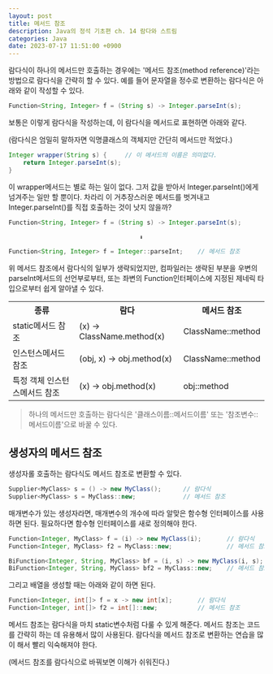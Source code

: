 ```yaml
---
layout: post
title: 메서드 참조
description: Java의 정석 기초편 ch. 14 람다와 스트림
categories: Java
date: 2023-07-17 11:51:00 +0900
---
```

람다식이 하나의 메서드만 호출하는 경우에는 '메서드 참조(method reference)'라는 방법으로 람다식을 간략히 할 수 있다. 예를 들어 문자열을 정수로 변환하는 람다식은 아래와 같이 작성할 수 있다.

```java
Function<String, Integer> f = (String s) -> Integer.parseInt(s);
```

보통은 이렇게 람다식을 작성하는데, 이 람다식을 메서드로 표현하면 아래와 같다.

(람다식은 엄밀히 말하자면 익명클래스의 객체지만 간단히 메서드만 적었다.)

```java
Integer wrapper(String s) {     // 이 메서드의 이름은 의미없다.
    return Integer.parseInt(s);
}
```

이 wrapper메서드는 별로 하는 일이 없다. 그저 값을 받아서 Integer.parseInt()에게 넘겨주는 일만 할 뿐이다. 차라리 이 거추장스러운 메서드를 벗겨내고 Integer.parseInt()를 직접 호출하는 것이 낫지 않을까?

```java
Function<String, Integer> f = (String s) -> Integer.parseInt(s);

                                    ⬇︎

Function<String, Integer> f = Integer::parseInt;    // 메서드 참조
```

위 메서드 참조에서 람다식의 일부가 생략되었지만, 컴파일러는 생략된 부분을 우변의 parseInt메서드의 선언부로부터, 또는 좌변의 Function인터페이스에 지정된 제네릭 타입으로부터 쉽게 알아낼 수 있다.

<table>
    <tr>
        <th>종류</th>
        <th>람다</th>
        <th>메서드 참조</th>
    </tr>
    <tr>
        <td>static메서드 참조</td>
        <td>(x) -> ClassName.method(x)</td>
        <td>ClassName::method</td>
    </tr>
    <tr>
        <td>인스턴스메서드 참조</td>
        <td>(obj, x) -> obj.method(x)</td>
        <td>ClassName::method</td>
    </tr>
    <tr>
        <td>특정 객체 인스턴스메서드 참조</td>
        <td>(x) -> obj.method(x)</td>
        <td>obj::method</td>
    </tr>
</table>

> 하나의 메서드만 호출하는 람다식은 '클래스이름::메서드이름' 또는 '참조변수::메서드이름'으로 바꿀 수 있다.


## 생성자의 메서드 참조

생성자롤 호출하는 람다식도 메서드 참조로 변환할 수 있다.

```java
Supplier<MyClass> s = () -> new MyClass();      // 람다식
Supplier<MyClass> s = MyClass::new;             // 메서드 참조
```

매개변수가 있는 생성자라면, 매개변수의 개수에 따라 알맞은 함수형 인터페이스를 사용하면 된다. 필요하다면 함수형 인터페이스를 새로 정의해야 한다.

```java
Function<Integer, MyClass> f = (i) -> new MyClass(i);       // 람다식
Function<Integer, MyClass> f2 = MyClass::new;               // 메서드 참조

BiFunction<Integer, String, MyClass> bf = (i, s) -> new MyClass(i, s);
BiFunction<Integer, String, MyClass> bf2 = MyClass::new;    // 메서드 참조
```

그리고 배열을 생성할 때는 아래와 같이 하면 된다.

```java
Function<Integer, int[]> f = x -> new int[x];       // 람다식
Function<Integer, int[]> f2 = int[]::new;           // 메서드 참조
```

메서드 참조는 람다식을 마치 static변수처럼 다룰 수 있게 해준다. 메서드 참조는 코드를 간략히 하는 데 유용해서 많이 사용된다. 람다식을 메서드 참조로 변환하는 연습을 많이 해서 빨리 익숙해져야 한다.

(메서드 참조를 람다식으로 바꿔보면 이해가 쉬워진다.)